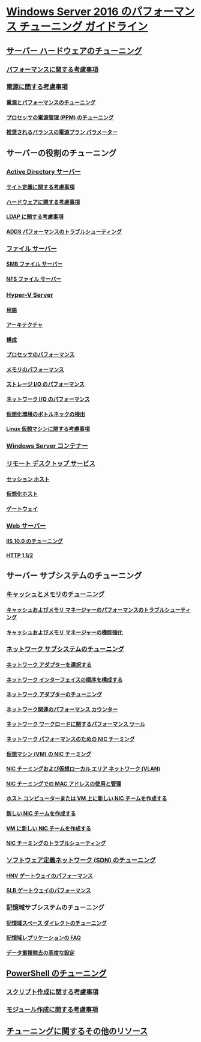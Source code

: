 # [Windows Server 2016 のパフォーマンス チューニング ガイドライン](index.md)
## [サーバー ハードウェアのチューニング](hardware/index.md)
### [パフォーマンスに関する考慮事項](hardware/index.md)
### [電源に関する考慮事項](hardware/power.md)
#### [電源とパフォーマンスのチューニング](hardware/power/power-performance-tuning.md)
#### [プロセッサの電源管理 (PPM) のチューニング](hardware/power/processor-power-management-tuning.md)
#### [推奨されるバランスの電源プラン パラメーター](hardware/power/recommended-balanced-plan-parameters.md)
## サーバーの役割のチューニング
### [Active Directory サーバー](role/active-directory-server/index.md)
#### [サイト定義に関する考慮事項](role/active-directory-server/site-definition-considerations.md)
#### [ハードウェアに関する考慮事項](role/active-directory-server/hardware-considerations.md)
#### [LDAP に関する考慮事項](role/active-directory-server/ldap-considerations.md)
#### [ADDS パフォーマンスのトラブルシューティング](role/active-directory-server/troubleshoot.md)
### [ファイル サーバー](role/file-server/index.md)
#### [SMB ファイル サーバー](role/file-server/smb-file-server.md)
#### [NFS ファイル サーバー](role/file-server/nfs-file-server.md)
### [Hyper-V Server](role/hyper-v-server/index.md)
#### [用語](role/hyper-v-server/terminology.md)
#### [アーキテクチャ](role/hyper-v-server/architecture.md)
#### [構成](role/hyper-v-server/configuration.md)
#### [プロセッサのパフォーマンス](role/hyper-v-server/processor-performance.md)
#### [メモリのパフォーマンス](role/hyper-v-server/memory-performance.md)
#### [ストレージ I/O のパフォーマンス](role/hyper-v-server/storage-io-performance.md)
#### [ネットワーク I/O のパフォーマンス](role/hyper-v-server/network-io-performance.md)
#### [仮想化環境のボトルネックの検出](role/hyper-v-server/detecting-virtualized-environment-bottlenecks.md)
#### [Linux 仮想マシンに関する考慮事項](role/hyper-v-server/linux-virtual-machine-considerations.md)
### [Windows Server コンテナー](role/windows-server-container/index.md)
### [リモート デスクトップ サービス](role/remote-desktop/session-hosts.md)
#### [セッション ホスト](role/remote-desktop/session-hosts.md)
#### [仮想化ホスト](role/remote-desktop/virtualization-hosts.md)
#### [ゲートウェイ](role/remote-desktop/gateways.md)
### [Web サーバー](role/web-server/index.md)
#### [IIS 10.0 のチューニング](role/web-server/tuning-iis-10.md)
#### [HTTP 1.1/2](role/web-server/http-performance.md)
## サーバー サブシステムのチューニング
### [キャッシュとメモリのチューニング](subsystem/cache-memory-management/index.md)
#### [キャッシュおよびメモリ マネージャーのパフォーマンスのトラブルシューティング](subsystem/cache-memory-management/troubleshoot.md)
#### [キャッシュおよびメモリ マネージャーの機能強化](subsystem/cache-memory-management/improvements-in-windows-server.md)
### [ネットワーク サブシステムのチューニング](../../networking/technologies/network-subsystem/net-sub-performance-top.md)
#### [ネットワーク アダプターを選択する](../../networking/technologies/network-subsystem/net-sub-choose-nic.md)
#### [ネットワーク インターフェイスの順序を構成する](../../networking/technologies/network-subsystem/net-sub-interface-metric.md)
#### [ネットワーク アダプターのチューニング](../../networking/technologies/network-subsystem/net-sub-performance-tuning-nics.md)
#### [ネットワーク関連のパフォーマンス カウンター](../../networking/technologies/network-subsystem/net-sub-performance-counters.md)
#### [ネットワーク ワークロードに関するパフォーマンス ツール](../../networking/technologies/network-subsystem/net-sub-performance-tools.md)
#### [ネットワーク パフォーマンスのための NIC チーミング](../../networking/technologies/nic-teaming/NIC-Teaming.md)
#### [仮想マシン (VM) の NIC チーミング](../../networking/technologies/nic-teaming/nict-vms.md)
#### [NIC チーミングおよび仮想ローカル エリア ネットワーク (VLAN)](../../networking/technologies/nic-teaming/nict-and-vlans.md)
#### [NIC チーミングでの MAC アドレスの使用と管理](../../networking/technologies/nic-teaming/NIC-Teaming-MAC-address-Use-and-Management.md)
#### [ホスト コンピューターまたは VM 上に新しい NIC チームを作成する](../../networking/technologies/nic-teaming/create-a-New-NIC-Team-on-a-Host-computer-or-VM.md)
#### [新しい NIC チームを作成する](../../networking/technologies/nic-teaming/create-a-New-NIC-Team.md)
#### [VM に新しい NIC チームを作成する](../../networking/technologies/nic-teaming/create-a-New-NIC-Team-in-a-VM.md)
#### [NIC チーミングのトラブルシューティング](../../networking/technologies/nic-teaming/Troubleshooting-NIC-Teaming.md)
### [ソフトウェア定義ネットワーク (SDN) のチューニング](subsystem/software-defined-networking/index.md)
#### [HNV ゲートウェイのパフォーマンス](subsystem/software-defined-networking/hnv-gateway-performance.md)
#### [SLB ゲートウェイのパフォーマンス](subsystem/software-defined-networking/slb-gateway-performance.md)
### 記憶域サブシステムのチューニング
#### [記憶域スペース ダイレクトのチューニング](subsystem/storage-spaces-direct/index.md)
#### [記憶域レプリケーションの FAQ](../../storage/storage-replica/storage-replica-frequently-asked-questions.md)
#### [データ重複除去の高度な設定](../../storage/data-deduplication/advanced-settings.md)
## [PowerShell のチューニング](powershell/index.md)
### [スクリプト作成に関する考慮事項](powershell/script-authoring-considerations.md)
### [モジュール作成に関する考慮事項](powershell/module-authoring-considerations.md)
## [チューニングに関するその他のリソース](additional-resources.md)
